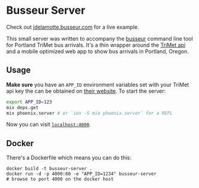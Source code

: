 # Busseur Server

Check out [jdelamotte.busseur.com][jd] for a live example.

This small server was written to accompany the [busseur][busseur] command line
tool for Portland TriMet bus arrivals. It's a thin wrapper around the [TriMet
api][api] and a mobile optimized web app to show bus arrivals in Portland,
Oregon.

## Usage

**Make sure** you have an `APP_ID` environment variables set with your TriMet api
key the can be obtained on [their website][id]. To start the server:

```bash
export APP_ID=123
mix deps.get
mix phoenix.server # or `iex -S mix phoenix.server` for a REPL
```

Now you can visit [`localhost:4000`](http://localhost:4000).

## Docker

There's a Dockerfile which means you can do this:

```
docker build -t busseur-server .
docker run -d -p 4000:80 -e "APP_ID=1234" busseur-server
# browse to port 4000 on the docker host
```

[api]: http://developer.trimet.org/ws_docs/
[id]: http://developer.trimet.org/appid/registration/
[busseur]: https://github.com/jondlm/busseur/
[jd]: http://busseur.jdelamotte.com/
